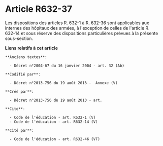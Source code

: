 # Article R632-37

Les dispositions des articles R. 632-1 à R. 632-36 sont applicables aux internes des hôpitaux des armées, à l'exception de
celles de l'article R. 632-14 et sous réserve des dispositions particulières prévues à la présente sous-section.

**Liens relatifs à cet article**

	**Anciens textes**:

	  - Décret n°2004-67 du 16 janvier 2004 - art. 32 (Ab)

	**Codifié par**:

	  - Décret n°2013-756 du 19 août 2013 -  Annexe (V)

	**Créé par**:

	  - Décret n°2013-756 du 19 août 2013 - art.

	**Cite**:

	  - Code de l'éducation - art. R632-1 (V)
	  - Code de l'éducation - art. R632-14 (V)

	**Cité par**:

	  - Code de l'éducation - art. R632-46 (VT)
